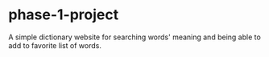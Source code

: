 # phase-1-project
A simple dictionary website for searching words' meaning and being able to add to favorite list of words.
